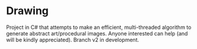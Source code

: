 # Drawing
Project in C# that attempts to make an efficient, multi-threaded algorithm to generate abstract art/procedural images. Anyone interested can help (and will be kindly appreciated).
Branch v2 in development.
